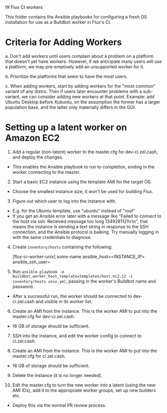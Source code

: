 f# Flux CI workers

This folder contains the Ansible playbooks for configuring a fresh OS
installation for use as a Buildbot worker in Flux's CI.

# Criteria for Adding Workers

a. Don't add workers until users complain about a problem on a platform that
   doesn't yet have workers. However, if we anticipate many users will use a
   platform, we may pre-emptively add an unsupported worker for it.

b. Prioritize the platforms that seem to have the most users.

c. When adding workers, start by adding workers for the "most common" variant of
   any distro. Then if users later encounter problems with a sub-variant, we can
   consider adding new workers at that point. Example: add Ubuntu Desktop before
   Xubuntu, on the assumption the former has a larger population base, and the
   latter only materially differs in the GUI.

# Setting up a latent worker on Amazon EC2

1. Add a regular (non-latent) worker to the master.cfg for dev-ci.zel.cash, and
   deploy the changes.
  - This enables the Ansible playbook to run to completion, ending in the worker
    connecting to the master.

2. Start a basic EC2 instance using the template AMI for the target OS.
  - Choose the smallest instance size, it won't be used for building Flux.

3. Figure out which user to log into the instance with.
  - E.g. for the Ubuntu template, use "ubuntu" instead of "root"
  - If you get an Ansible error later with a message like "Failed to connect to
    the host via ssh: Received message too long 1349281121\r\n", that means the
    instance is sending a text string in response to the SSH connection, and the
    Ansible protocol is balking. Try manually logging in with the same
    credentials to diagnose.

4. Create `inventory/hosts` containing the following:

    [flux-ci-worker-unix]
    some-name ansible_host=<INSTANCE_IP> ansible_ssh_user=<USERNAME>

5. Run `ansible-playbook -e buildbot_worker_host_template=templates/host.ec2.j2 -i inventory/hosts unix.yml`,
   passing in the worker's Buildbot name and password.
  - After a successful run, the worker should be connected to dev-ci.zel.cash and
    visible in its worker list.

6. Create an AMI from the instance. This is the worker AMI to put into the
   master.cfg for dev-ci.zel.cash.
  - 16 GB of storage should be sufficient.

7. SSH into the instance, and edit the worker config to connect to ci.zel.cash.

8. Create an AMI from the instance. This is the worker AMI to put into the
   master.cfg for ci.zel.cash.
  - 16 GB of storage should be sufficient.

9. Delete the instance (it is no longer needed).

10. Edit the master.cfg to turn the new worker into a latent (using the new AMI
    IDs), add it to the appropriate worker groups, set up new builders etc.
  - Deploy this via the normal PR review process.
